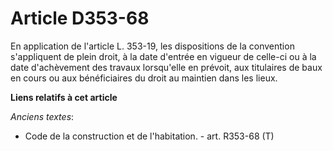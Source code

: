 # Article D353-68

En application de l'article L. 353-19, les dispositions de la convention s'appliquent de plein droit, à la date d'entrée en
vigueur de celle-ci ou à la date d'achèvement des travaux lorsqu'elle en prévoit, aux titulaires de baux en cours ou aux
bénéficiaires du droit au maintien dans les lieux.

**Liens relatifs à cet article**

_Anciens textes_:

  - Code de la construction et de l'habitation. - art. R353-68 (T)
